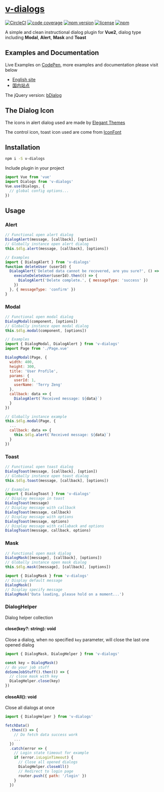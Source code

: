 # [v-dialogs](https://terryz.github.io/vue/#/dialog)
<!-- &middot; -->
[![CircleCI](https://circleci.com/gh/TerryZ/v-dialogs/tree/master.svg?style=svg)](https://circleci.com/gh/TerryZ/v-dialogs/tree/master)
[![code coverage](https://codecov.io/gh/TerryZ/v-dialogs/branch/master/graph/badge.svg)](https://codecov.io/gh/TerryZ/v-dialogs)
[![npm version](https://img.shields.io/npm/v/v-dialogs.svg)](https://www.npmjs.com/package/v-dialogs)
[![license](https://img.shields.io/badge/license-MIT-brightgreen.svg)](https://mit-license.org/)
[![npm](https://img.shields.io/npm/dy/v-dialogs.svg)](https://www.npmjs.com/package/v-dialogs)

A simple and clean instructional dialog plugin for **Vue2**, dialog type including **Modal**, **Alert**, **Mask** and **Toast**

## Examples and Documentation

Live Examples on [CodePen](https://codepen.io/terry05/pen/JjLoxMN), more examples and documentation please visit below

- [English site](https://terryz.github.io/vue/#/dialog)
- [国内站点](https://terryz.gitee.io/vue/#/dialog)

The jQuery version: [bDialog](https://github.com/TerryZ/bDialog)

## The Dialog Icon

The icons in alert dialog used are made by [Elegant Themes](http://www.elegantthemes.com/blog/freebie-of-the-week/beautiful-flat-icons-for-free)

The control icon, toast icon used are come from [IconFont](http://www.iconfont.cn)

## Installation

```sh
npm i -S v-dialogs
```

Include plugin in your project

```js
import Vue from 'vue'
import Dialogs from 'v-dialogs'
Vue.use(Dialogs, {
  // global config options...
})
```

## Usage

### Alert

```js
// Functional open alert dialog
DialogAlert(message, [callback], [option])
// Globally instance open alert dialog
this.$dlg.alert(message, [callback], [options])

// Examples
import { DialogAlert } from 'v-dialogs'
function deleteUser (userId) {
  DialogAlert('Deleted data cannot be recovered, are you sure?', () => {
    executeDeleteUser(userId).then(() => {
      DialogAlert('Delete complete.', { messageType: 'success' })
    })
  }, { messageType: 'confirm' })
}
```

### Modal

```js
// Functional open modal dialog
DialogModal(component, [options])
// Globally instance open modal dialog
this.$dlg.modal(component, [options])

// Examples
import { DialogModal, DialogAlert } from 'v-dialogs'
import Page from './Page.vue'

DialogModal(Page, {
  width: 400,
  height: 300,
  title: 'User Profile',
  params: {
    userId: 1,
    userName: 'Terry Zeng'
  },
  callback: data => {
    DialogAlert(`Received message: ${data}`)
  }
})

// Globally instance example
this.$dlg.modal(Page, {
  ...
  callback: data => {
    this.$dlg.alert(`Received message: ${data}`)
  }
})
```

### Toast

```js
// Functional open toast dialog
DialogToast(message, [callback], [option])
// Globally instance open toast dialog
this.$dlg.toast(message, [callback], [options])

// Examples
import { DialogToast } from 'v-dialogs'
// Display message in toast
DialogToast(message)
// Display message with callback
DialogToast(message, callback)
// Display message with options
DialogToast(message, options)
// Display message with callaback and options
DialogToast(message, callback, options)
```

### Mask

```js
// Functional open mask dialog
DialogMask([message], [callback], [options])
// Globally instance open mask dialog
this.$dlg.mask([message], [callback], [options])

import { DialogMask } from 'v-dialogs'
// Display default message
DialogMask()
// Display specify message
DialogMask('Data loading, please hold on a moment...')
```

### DialogHelper

Dialog helper collection

#### close(key?: string): void

Close a dialog, when no specified `key` parameter, will close the last one opened dialog

```js
import { DialogMask, DialogHelper } from 'v-dialogs'

const key = DialogMask()
// do your job stuff
doSomeJobStuff().then(() => {
  // close mask with key
  DialogHelper.close(key)
})
```

#### closeAll(): void

Close all dialogs at once

```js
import { DialogHelper } from 'v-dialogs'

fetchData()
  .then(() => {
    // Do fetch data success work
    ...
  })
  .catch(error => {
    // Login state timeout for example
    if (error.isLoginTimeout) {
      // Close all opened dialogs
      DialogHelper.closeAll()
      // Redirect to login page
      router.push({ path: '/login' })
    }
  })
```
